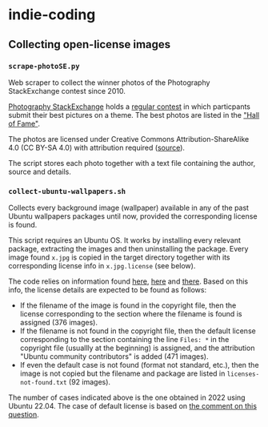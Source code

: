 
# indie-coding

## Collecting open-license images

### `scrape-photoSE.py`

Web scraper to collect the winner photos of the Photography StackExchange contest since 2010.

[Photography StackExchange](https://photo.stackexchange.com/) holds a [regular contest](https://photo.meta.stackexchange.com/questions/7109/new-photo-contest) in which particpants submit their best pictures on a theme. The best photos are listed in the ["Hall of Fame"](https://photo.meta.stackexchange.com/questions/708/image-of-the-week-hall-of-fame).

The photos are licensed under Creative Commons Attribution-ShareAlike 4.0 (CC BY-SA 4.0) with attribution required ([source](https://photo.meta.stackexchange.com/questions/7109/new-photo-contest)).

The script stores each photo together with a text file containing the author, source and details.


### `collect-ubuntu-wallpapers.sh`

Collects every background image (wallpaper) available in any of the past Ubuntu wallpapers packages until now, provided the corresponding license is found.

This script requires an Ubuntu OS. It works by installing every relevant package, extracting the images and then uninstalling the package. Every image found `x.jpg` is copied in the target directory together with its corresponding license info in `x.jpg.license` (see below). 

The code relies on information found [here](https://askubuntu.com/questions/11447/where-can-i-find-all-the-wallpapers-ever-included), [here](https://askubuntu.com/questions/519233/what-license-are-the-ubuntu-wallpapers-distributed-under) and [there](https://askubuntu.com/questions/1438419/understanding-the-copyright-file-in-ubuntu-wallpapers). Based on this info, the license details are expected to be found as follows:

- If the filename of the image is found in the copyright file, then the license corresponding to the section where the filename is found is assigned (376 images).
- If the filename is not found in the copyright file, then the default license corresponding to the section containing the line `Files: *` in the copyright file (usuallly at the beginning) is assigned, and the attribution "Ubuntu community contributors" is added (471 images).
- If even the default case is not found (format not standard, etc.), then the image is not copied but the filename and package are listed in `licenses-not-found.txt` (92 images).

The number of cases indicated above is the one obtained in 2022 using Ubuntu 22.04. The case of default license is based on [the comment on this question](https://askubuntu.com/questions/1439412/ubuntu-wallpapers-the-copyright-file-doesnt-seem-to-always-contain-the-license).


